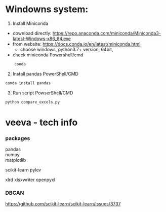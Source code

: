 # Windowns system:
1. Install Miniconda
* download directly: https://repo.anaconda.com/miniconda/Miniconda3-latest-Windows-x86_64.exe
* from website: https://docs.conda.io/en/latest/miniconda.html
    * choose windows, python3.7+ version, 64bit,
* check miniconda
Powershell/cmd
```bash
    conda
```
2. Install pandas
PowerShell/CMD
```bash
conda install pandas
```
3. Run script
PowserShell/CMD
```bash
python compare_excels.py
```

# veeva - tech info

### packages
pandas  
numpy  
matplotlib  

scikit-learn
pylev

xlrd
xlsxwriter
openpyxl

### DBCAN
https://github.com/scikit-learn/scikit-learn/issues/3737
